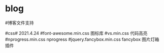 # blog
#博客文件支持<p>

#css#    2021.4.24
#font-awesome.min.css    图标库
#vs.min.css              代码高亮
#nprogress.min.css       nprogress
#jquery.fancybox.min.css fancybox 图片灯箱插件 

